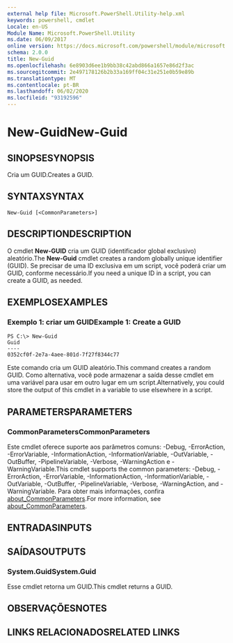 ```yaml
---
external help file: Microsoft.PowerShell.Utility-help.xml
keywords: powershell, cmdlet
Locale: en-US
Module Name: Microsoft.PowerShell.Utility
ms.date: 06/09/2017
online version: https://docs.microsoft.com/powershell/module/microsoft.powershell.utility/new-guid?view=powershell-5.1&WT.mc_id=ps-gethelp
schema: 2.0.0
title: New-Guid
ms.openlocfilehash: 6e8903d6ee1b9bb38c42abd866a1657e86d2f3ac
ms.sourcegitcommit: 2e497178126b2b33a169ff04c31e251e0b59e89b
ms.translationtype: MT
ms.contentlocale: pt-BR
ms.lasthandoff: 06/02/2020
ms.locfileid: "93192596"
---
```

# <span data-ttu-id="8796e-103">New-Guid</span><span class="sxs-lookup"><span data-stu-id="8796e-103">New-Guid</span></span>

## <span data-ttu-id="8796e-104">SINOPSE</span><span class="sxs-lookup"><span data-stu-id="8796e-104">SYNOPSIS</span></span>
<span data-ttu-id="8796e-105">Cria um GUID.</span><span class="sxs-lookup"><span data-stu-id="8796e-105">Creates a GUID.</span></span>

## <span data-ttu-id="8796e-106">SYNTAX</span><span class="sxs-lookup"><span data-stu-id="8796e-106">SYNTAX</span></span>

```
New-Guid [<CommonParameters>]
```

## <span data-ttu-id="8796e-107">DESCRIPTION</span><span class="sxs-lookup"><span data-stu-id="8796e-107">DESCRIPTION</span></span>
<span data-ttu-id="8796e-108">O cmdlet **New-GUID** cria um GUID (identificador global exclusivo) aleatório.</span><span class="sxs-lookup"><span data-stu-id="8796e-108">The **New-Guid** cmdlet creates a random globally unique identifier (GUID).</span></span>
<span data-ttu-id="8796e-109">Se precisar de uma ID exclusiva em um script, você poderá criar um GUID, conforme necessário.</span><span class="sxs-lookup"><span data-stu-id="8796e-109">If you need a unique ID in a script, you can create a GUID, as needed.</span></span>

## <span data-ttu-id="8796e-110">EXEMPLOS</span><span class="sxs-lookup"><span data-stu-id="8796e-110">EXAMPLES</span></span>

### <span data-ttu-id="8796e-111">Exemplo 1: criar um GUID</span><span class="sxs-lookup"><span data-stu-id="8796e-111">Example 1: Create a GUID</span></span>

```
PS C:\> New-Guid
Guid
----
0352cf0f-2e7a-4aee-801d-7f27f8344c77
```

<span data-ttu-id="8796e-112">Este comando cria um GUID aleatório.</span><span class="sxs-lookup"><span data-stu-id="8796e-112">This command creates a random GUID.</span></span>
<span data-ttu-id="8796e-113">Como alternativa, você pode armazenar a saída desse cmdlet em uma variável para usar em outro lugar em um script.</span><span class="sxs-lookup"><span data-stu-id="8796e-113">Alternatively, you could store the output of this cmdlet in a variable to use elsewhere in a script.</span></span>

## <span data-ttu-id="8796e-114">PARAMETERS</span><span class="sxs-lookup"><span data-stu-id="8796e-114">PARAMETERS</span></span>

### <span data-ttu-id="8796e-115">CommonParameters</span><span class="sxs-lookup"><span data-stu-id="8796e-115">CommonParameters</span></span>
<span data-ttu-id="8796e-116">Este cmdlet oferece suporte aos parâmetros comuns: -Debug, -ErrorAction, -ErrorVariable, -InformationAction, -InformationVariable, -OutVariable, -OutBuffer, -PipelineVariable, -Verbose, -WarningAction e -WarningVariable.</span><span class="sxs-lookup"><span data-stu-id="8796e-116">This cmdlet supports the common parameters: -Debug, -ErrorAction, -ErrorVariable, -InformationAction, -InformationVariable, -OutVariable, -OutBuffer, -PipelineVariable, -Verbose, -WarningAction, and -WarningVariable.</span></span> <span data-ttu-id="8796e-117">Para obter mais informações, confira [about_CommonParameters](../Microsoft.PowerShell.Core/About/about_CommonParameters.md).</span><span class="sxs-lookup"><span data-stu-id="8796e-117">For more information, see [about_CommonParameters](../Microsoft.PowerShell.Core/About/about_CommonParameters.md).</span></span>

## <span data-ttu-id="8796e-118">ENTRADAS</span><span class="sxs-lookup"><span data-stu-id="8796e-118">INPUTS</span></span>

## <span data-ttu-id="8796e-119">SAÍDAS</span><span class="sxs-lookup"><span data-stu-id="8796e-119">OUTPUTS</span></span>

### <span data-ttu-id="8796e-120">System.Guid</span><span class="sxs-lookup"><span data-stu-id="8796e-120">System.Guid</span></span>
<span data-ttu-id="8796e-121">Esse cmdlet retorna um GUID.</span><span class="sxs-lookup"><span data-stu-id="8796e-121">This cmdlet returns a GUID.</span></span>

## <span data-ttu-id="8796e-122">OBSERVAÇÕES</span><span class="sxs-lookup"><span data-stu-id="8796e-122">NOTES</span></span>

## <span data-ttu-id="8796e-123">LINKS RELACIONADOS</span><span class="sxs-lookup"><span data-stu-id="8796e-123">RELATED LINKS</span></span>
